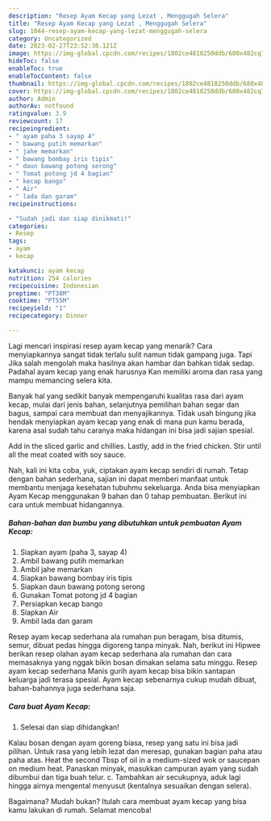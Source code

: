 ```yaml
---
description: "Resep Ayam Kecap yang Lezat , Menggugah Selera"
title: "Resep Ayam Kecap yang Lezat , Menggugah Selera"
slug: 1044-resep-ayam-kecap-yang-lezat-menggugah-selera
category: Uncategorized
date: 2023-02-27T23:52:38.121Z
image: https://img-global.cpcdn.com/recipes/1802ce4818250ddb/680x482cq70/ayam-kecap-foto-resep-utama.jpg
hideToc: false
enableToc: true
enableTocContent: false
thumbnail: https://img-global.cpcdn.com/recipes/1802ce4818250ddb/680x482cq70/ayam-kecap-foto-resep-utama.jpg
cover: https://img-global.cpcdn.com/recipes/1802ce4818250ddb/680x482cq70/ayam-kecap-foto-resep-utama.jpg
author: Admin
authorAv: notfound
ratingvalue: 3.9
reviewcount: 17
recipeingredient:
- " ayam paha 3 sayap 4"
- " bawang putih memarkan"
- " jahe memarkan"
- " bawang bombay iris tipis"
- " daun bawang potong serong"
- " Tomat potong jd 4 bagian"
- " kecap bango"
- " Air"
- " lada dan garam"
recipeinstructions:

- "Sudah jadi dan siap dinikmati!"
categories:
- Resep
tags:
- ayam
- kecap

katakunci: ayam kecap 
nutrition: 254 calories
recipecuisine: Indonesian
preptime: "PT38M"
cooktime: "PT55M"
recipeyield: "1"
recipecategory: Dinner

---
```



Lagi mencari inspirasi resep ayam kecap yang menarik? Cara menyiapkannya sangat tidak terlalu sulit namun tidak gampang juga. Tapi Jika salah mengolah maka hasilnya akan hambar dan bahkan tidak sedap. Padahal ayam kecap yang enak harusnya Kan memiliki aroma dan rasa yang mampu memancing selera kita.


Banyak hal yang sedikit banyak mempengaruhi kualitas rasa dari ayam kecap, mulai dari jenis bahan, selanjutnya pemilihan bahan segar dan bagus, sampai cara membuat dan menyajikannya. Tidak usah bingung jika hendak menyiapkan ayam kecap yang enak di mana pun kamu berada, karena asal sudah tahu caranya maka hidangan ini bisa jadi sajian spesial.

Add in the sliced garlic and chillies. Lastly, add in the fried chicken. Stir until all the meat coated with soy sauce.


Nah, kali ini kita coba, yuk, ciptakan ayam kecap sendiri di rumah. Tetap dengan bahan sederhana, sajian ini dapat memberi manfaat untuk membantu menjaga kesehatan tubuhmu sekeluarga. Anda bisa menyiapkan Ayam Kecap menggunakan 9 bahan dan 0 tahap pembuatan. Berikut ini cara untuk membuat hidangannya.

<!--inarticleads1-->

##### Bahan-bahan dan bumbu yang dibutuhkan untuk pembuatan Ayam Kecap:

1. Siapkan  ayam (paha 3, sayap 4)
1. Ambil  bawang putih memarkan
1. Ambil  jahe memarkan
1. Siapkan  bawang bombay iris tipis
1. Siapkan  daun bawang potong serong
1. Gunakan  Tomat potong jd 4 bagian
1. Persiapkan  kecap bango
1. Siapkan  Air
1. Ambil  lada dan garam


Resep ayam kecap sederhana ala rumahan pun beragam, bisa ditumis, semur, dibuat pedas hingga digoreng tanpa minyak. Nah, berikut ini Hipwee berikan resep olahan ayam kecap sederhana ala rumahan dan cara memasaknya yang nggak bikin bosan dimakan selama satu minggu. Resep ayam kecap sederhana Manis gurih ayam kecap bisa bikin santapan keluarga jadi terasa spesial. Ayam kecap sebenarnya cukup mudah dibuat, bahan-bahannya juga sederhana saja. 

<!--inarticleads2-->

##### Cara buat Ayam Kecap:


1. Selesai dan siap dihidangkan!

Kalau bosan dengan ayam goreng biasa, resep yang satu ini bisa jadi pilihan. Untuk rasa yang lebih lezat dan meresap, gunakan bagian paha atau paha atas. Heat the second Tbsp of oil in a medium-sized wok or saucepan on medium heat. Panaskan minyak, masukkan campuran ayam yang sudah dibumbui dan tiga buah telur. c. Tambahkan air secukupnya, aduk lagi hingga airnya mengental menyusut (kentalnya sesuaikan dengan selera). 

Bagaimana? Mudah bukan? Itulah cara membuat ayam kecap yang bisa kamu lakukan di rumah. Selamat mencoba!
